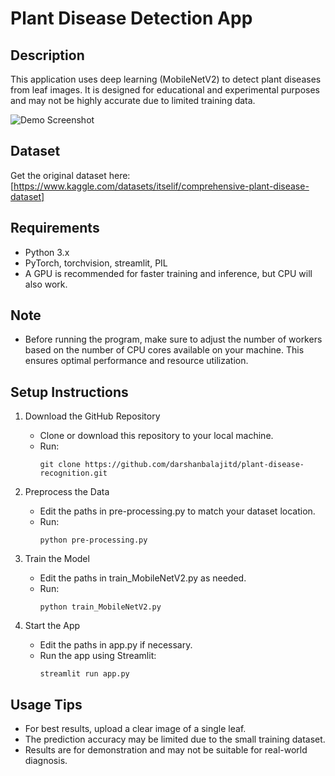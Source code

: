 # Plant Disease Detection App
## Description
This application uses deep learning (MobileNetV2) to detect plant diseases from leaf images. It is designed for educational and experimental purposes and may not be highly accurate due to limited training data.

![Demo Screenshot](./assets/demo.png)

## Dataset
Get the original dataset here: [https://www.kaggle.com/datasets/itselif/comprehensive-plant-disease-dataset]

## Requirements
- Python 3.x
- PyTorch, torchvision, streamlit, PIL
- A GPU is recommended for faster training and inference, but CPU will also work.

## Note
- Before running the program, make sure to adjust the number of workers based on the number of CPU cores available on your machine. This ensures optimal performance and resource utilization.
## Setup Instructions
1. Download the GitHub Repository
   
   - Clone or download this repository to your local machine.
   - Run:
     ```
     git clone https://github.com/darshanbalajitd/plant-disease-recognition.git
     ```
2. Preprocess the Data
   
   - Edit the paths in pre-processing.py to match your dataset location.
   - Run:
     ```
     python pre-processing.py
     ```
3. Train the Model
   
   - Edit the paths in train_MobileNetV2.py as needed.
   - Run:
     ```
     python train_MobileNetV2.py
     ```
4. Start the App
   
   - Edit the paths in app.py if necessary.
   - Run the app using Streamlit:
     ```
     streamlit run app.py
     ```
## Usage Tips
- For best results, upload a clear image of a single leaf.
- The prediction accuracy may be limited due to the small training dataset.
- Results are for demonstration and may not be suitable for real-world diagnosis.
